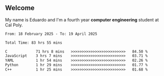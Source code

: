 ## Welcome

 My name is Eduardo and I'm a fourth year **computer engineering** student at Cal Poly.

<!--START_SECTION:waka-->

```txt
From: 18 February 2025 - To: 19 April 2025

Total Time: 83 hrs 55 mins

C             71 hrs 8 mins   >>>>>>>>>>>>>>>>>>>>>>>>>   84.50 %
JavaScript    3 hrs 7 mins    >>>>>>>>>>>>>>>>>>>>>>>>>   03.71 %
YAML          1 hr 54 mins    >>>>>>>>>>>>>>>>>>>>>>>>>   02.26 %
Python        1 hr 29 mins    >>>>>>>>>>>>>>>>>>>>>>>>>   01.77 %
C++           1 hr 25 mins    >>>>>>>>>>>>>>>>>>>>>>>>>   01.68 %
```

<!--END_SECTION:waka-->

<!--
**lalog12/lalog12** is a ✨ _special_ ✨ repository because its `README.md` (this file) appears on your GitHub profile.

Here are some ideas to get you started:

- 🔭 I’m currently working on ...
- 🌱 I’m currently learning ...
- 👯 I’m looking to collaborate on ...
- 🤔 I’m looking for help with ...
- 💬 Ask me about ...
- 📫 How to reach me: ...
- 😄 Pronouns: ...
- ⚡ Fun fact: ...
-->
